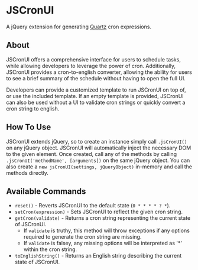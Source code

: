 # JSCronUI
A jQuery extension for generating [Quartz](http://quartz-scheduler.org/documentation/quartz-2.x/tutorials/crontrigger) cron expressions.

## About
JSCronUI offers a comprehensive interface for users to schedule tasks, while allowing developers to leverage the power of cron. Additionally, JSCronUI provides a cron-to-english converter, allowing the ability for users to see a brief summary of the schedule without having to open the full UI.

Developers can provide a customized template to run JSCronUI on top of, or use the included template. If an empty template is provided, JSCronUI can also be used without a UI to validate cron strings or quickly convert a cron string to english.

## How To Use
JSCronUI extends jQuery, so to create an instance simply call `.jsCronUI()` on any jQuery object. JSCronUI will automatically inject the necessary DOM to the given element. Once created, call any of the methods by calling `.jsCronUI('methodName', [arguments])` on the same jQuery object. 
You can also create a `new jsCronUI(settings, jQueryObject)` in-memory and call the methods directly.

## Available Commands
* `reset()` - Reverts JSCronUI to the default state (`0 * * * * ? *`).
* `setCron(expression)` - Sets JSCronUI to reflect the given cron string.
* `getCron(validate)` - Returns a cron string representing the current state of JSCronUI. 
	* If `validate` is truthy, this method will throw exceptions if any options required to generate the cron string are missing. 
	* If `validate` is falsey, any missing options will be interpreted as '*' within the cron string.
* `toEnglishString()` - Returns an English string describing the current state of JSCronUI. 